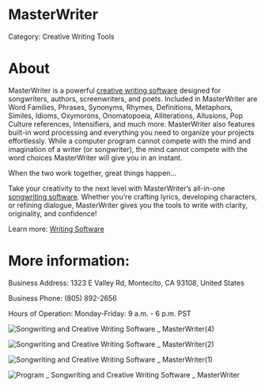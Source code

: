 # MasterWriter

Category: Creative Writing Tools

# About

MasterWriter is a powerful <a href="https://masterwriter.com/creative_writers">creative writing software</a> designed for songwriters, authors, screenwriters, and poets. Included in MasterWriter are Word Families, Phrases, Synonyms, Rhymes, Definitions, Metaphors, Similes, Idioms, Oxymorons, Onomatopoeia, Alliterations, Allusions, Pop Culture references, Intensifiers, and much more. MasterWriter also features built-in word processing and everything you need to organize your projects effortlessly. While a computer program cannot compete with the mind and imagination of a writer (or songwriter), the mind cannot compete with the word choices MasterWriter will give you in an instant.

When the two work together, great things happen…

Take your creativity to the next level with MasterWriter’s all-in-one <a href="https://masterwriter.com/songwriters">songwriting software</a>. Whether you're crafting lyrics, developing characters, or refining dialogue, MasterWriter gives you the tools to write with clarity, originality, and confidence!

Learn more: <a href="https://masterwriter.com">Writing Software</a>

# More information:

Business Address: 1323 E Valley Rd, Montecito, CA 93108, United States

Business Phone: (805) 892-2656

Hours of Operation: Monday-Friday: 9 a.m. - 6 p.m. PST

![Songwriting and Creative Writing Software _ MasterWriter(4)](https://github.com/user-attachments/assets/4953fffd-6343-4754-a8b9-d0c1ac60ceab)

![Songwriting and Creative Writing Software _ MasterWriter(2)](https://github.com/user-attachments/assets/550bc535-a2ee-4b7a-ba43-1acca29bd59e)

![Songwriting and Creative Writing Software _ MasterWriter(1)](https://github.com/user-attachments/assets/0f0272a4-3b2c-447f-b743-3bf826f3b234)

![Program _ Songwriting and Creative Writing Software _ MasterWriter](https://github.com/user-attachments/assets/ca160442-636c-49d1-8da2-517ed0b29219)
